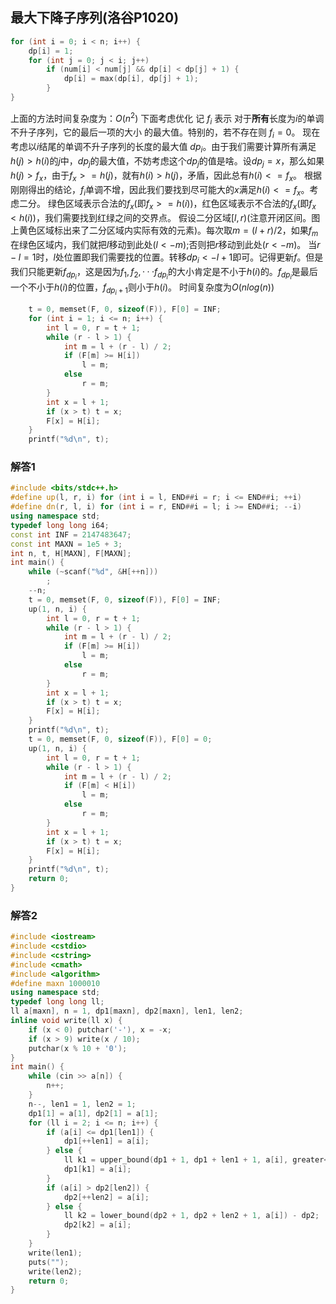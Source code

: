 ## 最大下降子序列(洛谷P1020)
```cpp
for (int i = 0; i < n; i++) {
    dp[i] = 1;
    for (int j = 0; j < i; j++)
        if (num[i] < num[j] && dp[i] < dp[j] + 1) {
            dp[i] = max(dp[i], dp[j] + 1);
        }
}
```
上面的方法时间复杂度为：$O(n^2)$   下面考虑优化
记 $f_i$ 表示 对于**所有**长度为$i$的单调不升子序列，它的最后一项的大小 的最大值。特别的，若不存在则 $f_i = 0$。
现在考虑以$i$结尾的单调不升子序列的长度的最大值 $dp_i$。由于我们需要计算所有满足$h(j)>h(i)$的$j$中，$dp_j$的最大值，不妨考虑这个$dp_j$的值是啥。设$dp_j=x$，那么如果$h(j)>f_x$，由于$f_x>=h(j)$，就有$h(i)>h(j)$，矛盾，因此总有$h(i)<=f_x$。
根据刚刚得出的结论，$f_i$单调不增，因此我们要找到尽可能大的$x$满足$h(i)<=f_x$。考虑二分。
绿色区域表示合法的$f_x$(即$f_x>=h(i))$，红色区域表示不合法的$f_x$(即$f_x<h(i)$)，我们需要找到红绿之间的交界点。
假设二分区域$[l,r)$(注意开闭区间。图上黄色区域标出来了二分区域内实际有效的元素)。每次取$m=(l+r)/2$，如果$f_m$在绿色区域内，我们就把$l$移动到此处$(l<-m)$;否则把$r$移动到此处$(r<-m)$。
当$r-l=1$时，$l$处位置即我们需要找的位置。转移$dp_i<-l+1$即可。记得更新$f$。但是我们只能更新$f_{dp_i}$，这是因为$f_1,f_2,···f_{dp_i}$的大小肯定是不小于$h(i)$的。$f_{dp_i}$是最后一个不小于$h(i)$的位置，$f_{dp_i+1}$则小于$h(i)$。
时间复杂度为$O(nlog(n))$

```cpp
    t = 0, memset(F, 0, sizeof(F)), F[0] = INF;
    for (int i = 1; i <= n; i++) {
        int l = 0, r = t + 1;
        while (r - l > 1) {
            int m = l + (r - l) / 2;
            if (F[m] >= H[i])
                l = m;
            else
                r = m;
        }
        int x = l + 1;
        if (x > t) t = x;
        F[x] = H[i];
    }
    printf("%d\n", t);
```
### 解答1
```cpp
#include <bits/stdc++.h>
#define up(l, r, i) for (int i = l, END##i = r; i <= END##i; ++i)
#define dn(r, l, i) for (int i = r, END##i = l; i >= END##i; --i)
using namespace std;
typedef long long i64;
const int INF = 2147483647;
const int MAXN = 1e5 + 3;
int n, t, H[MAXN], F[MAXN];
int main() {
    while (~scanf("%d", &H[++n]))
        ;
    --n;
    t = 0, memset(F, 0, sizeof(F)), F[0] = INF;
    up(1, n, i) {
        int l = 0, r = t + 1;
        while (r - l > 1) {
            int m = l + (r - l) / 2;
            if (F[m] >= H[i])
                l = m;
            else
                r = m;
        }
        int x = l + 1;
        if (x > t) t = x;
        F[x] = H[i];
    }
    printf("%d\n", t);
    t = 0, memset(F, 0, sizeof(F)), F[0] = 0;
    up(1, n, i) {
        int l = 0, r = t + 1;
        while (r - l > 1) {
            int m = l + (r - l) / 2;
            if (F[m] < H[i])
                l = m;
            else
                r = m;
        }
        int x = l + 1;
        if (x > t) t = x;
        F[x] = H[i];
    }
    printf("%d\n", t);
    return 0;
}
```
### 解答2
```cpp
#include <iostream>
#include <cstdio>
#include <cstring>
#include <cmath>
#include <algorithm>
#define maxn 1000010
using namespace std;
typedef long long ll;
ll a[maxn], n = 1, dp1[maxn], dp2[maxn], len1, len2;
inline void write(ll x) {
    if (x < 0) putchar('-'), x = -x;
    if (x > 9) write(x / 10);
    putchar(x % 10 + '0');
}
int main() {
    while (cin >> a[n]) {
        n++;
    }
    n--, len1 = 1, len2 = 1;
    dp1[1] = a[1], dp2[1] = a[1];
    for (ll i = 2; i <= n; i++) {
        if (a[i] <= dp1[len1]) {
            dp1[++len1] = a[i];
        } else {
            ll k1 = upper_bound(dp1 + 1, dp1 + len1 + 1, a[i], greater<ll>()) - dp1;
            dp1[k1] = a[i];
        }
        if (a[i] > dp2[len2]) {
            dp2[++len2] = a[i];
        } else {
            ll k2 = lower_bound(dp2 + 1, dp2 + len2 + 1, a[i]) - dp2;
            dp2[k2] = a[i];
        }
    }
    write(len1);
    puts("");
    write(len2);
    return 0;
}
```
